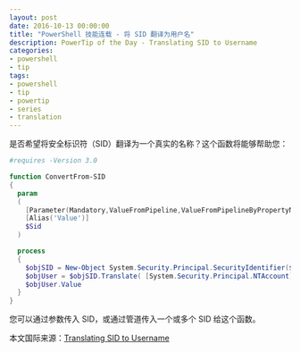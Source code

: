 ```yaml
---
layout: post
date: 2016-10-13 00:00:00
title: "PowerShell 技能连载 - 将 SID 翻译为用户名"
description: PowerTip of the Day - Translating SID to Username
categories:
- powershell
- tip
tags:
- powershell
- tip
- powertip
- series
- translation
---
```

是否希望将安全标识符（SID）翻译为一个真实的名称？这个函数将能够帮助您：

```powershell
#requires -Version 3.0

function ConvertFrom-SID
{
  param
  (
    [Parameter(Mandatory,ValueFromPipeline,ValueFromPipelineByPropertyName)]
    [Alias('Value')]
    $Sid 
  )

  process
  {
    $objSID = New-Object System.Security.Principal.SecurityIdentifier($sid)
    $objUser = $objSID.Translate( [System.Security.Principal.NTAccount])
    $objUser.Value
  }
}
```

您可以通过参数传入 SID，或通过管道传入一个或多个 SID 给这个函数。

<!--more-->
本文国际来源：[Translating SID to Username](http://community.idera.com/powershell/powertips/b/tips/posts/translating-sid-to-username)
